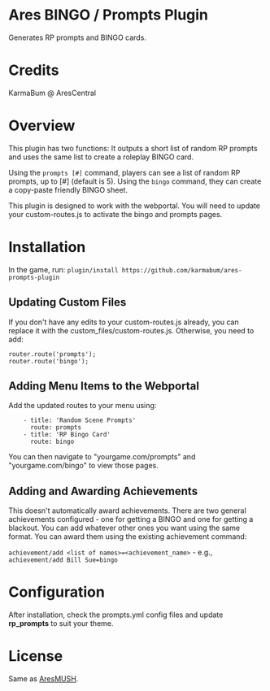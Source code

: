 # Ares BINGO / Prompts Plugin
Generates RP prompts and BINGO cards.

# Credits
KarmaBum @ AresCentral

# Overview
This plugin has two functions: It outputs a short list of random RP prompts and uses the same list to create a roleplay BINGO card.

Using the `prompts [#]` command, players can see a list of random RP prompts, up to [#] (default is 5).  Using the `bingo` command, they can create a copy-paste friendly BINGO sheet.

This plugin is designed to work with the webportal.  You will need to update your custom-routes.js to activate the bingo and prompts pages.

## 

# Installation

In the game, run: `plugin/install https://github.com/karmabum/ares-prompts-plugin`

## Updating Custom Files

If you don't have any edits to your custom-routes.js already, you can replace it with the custom_files/custom-routes.js.  Otherwise, you need to add:

````
router.route('prompts');
router.route('bingo');
````

## Adding Menu Items to the Webportal

Add the updated routes to your menu using:

```
    - title: 'Random Scene Prompts'
      route: prompts
    - title: 'RP Bingo Card'
      route: bingo
```

You can then navigate to "yourgame.com/prompts" and "yourgame.com/bingo" to view those pages.

## Adding and Awarding Achievements

This doesn't automatically award achievements.  There are two general achievements configured - one for getting a BINGO and one for getting a blackout.  You can add whatever other ones you want using the same format.  You can award them using the existing achievement command:

`achievement/add <list of names>=<achievement_name>` - e.g., `achievement/add Bill Sue=bingo`

# Configuration

After installation, check the prompts.yml config files and update **rp_prompts** to suit your theme.

# License

Same as [AresMUSH](https://aresmush.com/license).
